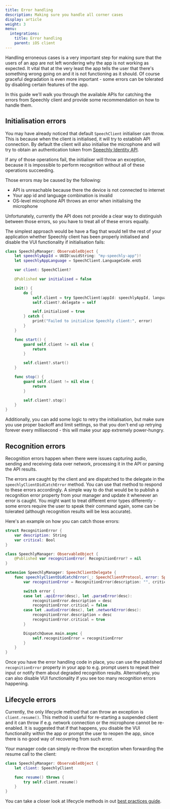 ```yaml
---
title: Error handling
description: Making sure you handle all corner cases
display: article
weight: 3
menu:
  integrations:
    title: Error handling
    parent: iOS client
---
```


Handling erroneous cases is a very important step for making sure that the users of an app are not left wondering why the app is not working as expected. It vital that at the very least the app tells the user that there's something wrong going on and it is not functioning as it should. Of course graceful degradation is even more important - some errors can be tolerated by disabling certain features of the app.

In this guide we'll walk you through the available APIs for catching the errors from Speechly client and provide some recommendation on how to handle them.

## Initialisation errors

You may have already noticed that default `SpeechClient` initialiser can throw. This is because when the client is initialised, it will try to establish API connection. By default the client will also initialise the microphone and will try to obtain an authentication token from [Speechly Identity API](/speechly-api/api-reference/#identity-service).

If any of those operations fail, the initialiser will throw an exception, because it is impossible to perform recognition without all of these operations succeeding.

Those errors may be caused by the following:

- API is unreachable because there the device is not connected to internet
- Your app id and language combination is invalid
- OS-level microphone API throws an error when initialising the microphone

Unfortunately, currently the API does not provide a clear way to distinguish between those errors, so you have to treat all of these errors equally.

The simplest approach would be have a flag that would tell the rest of your application whether Speechly client has been properly initialised and disable the VUI functionality if initialisation fails:

```swift
class SpeechlyManager: ObservableObject {
    let speechlyAppId = UUID(uuidString: "my-speechly-app")!
    let speechlyAppLanguage = SpeechClient.LanguageCode.enUS

    var client: SpeechClient?

    @Published var initialised = false

    init() {
        do {
            self.client = try SpeechClient(appId: speechlyAppId, language: speechlyAppLanguage)
            self.client?.delegate = self

            self.initialised = true
        } catch {
            print("Failed to initialise Speechly client:", error)
        }
    }

    func start() {
        guard self.client != nil else {
            return
        }

        self.client?.start()
    }

    func stop() {
        guard self.client != nil else {
            return
        }

        self.client?.stop()
    }
}
```

Additionally, you can add some logic to retry the initialisation, but make sure you use proper backoff and limit settings, so that you don't end up retrying forever every millisecond - this will make your app extremely power-hungry.

## Recognition errors

Recognition errors happen when there were issues capturing audio, sending and receiving data over network, processing it in the API or parsing the API results.

The errors are caught by the client and are dispatched to the delegate in the `speechlyClientDidCatchError` method. You can use that method to respond to these errors accordingly. A simple way to do that would be to publish a recognition error property from your manager and update it whenever an error is caught. You might want to treat different error types differently - some errors require the user to speak their command again, some can be tolerated (although recognition results will be less accurate).

Here's an example on how you can catch those errors:

```swift
struct RecognitionError {
    var description: String
    var critical: Bool
}

class SpeechlyManager: ObservableObject {
    @Published var recognitionError: RecognitionError? = nil
}

extension SpeechlyManager: SpeechClientDelegate {
    func speechlyClientDidCatchError(_: SpeechClientProtocol, error: SpeechClientError) {
        var recognitionError = RecognitionError(description: "", critical: false)

        switch error {
        case let .apiError(desc), let .parseError(desc):
            recognitionError.description = desc
            recognitionError.critical = false
        case let .audioError(desc), let .networkError(desc):
            recognitionError.description = desc
            recognitionError.critical = true
        }

        DispatchQueue.main.async {
            self.recognitionError = recognitionError
        }
    }
}
```

Once you have the error handling code in place, you can use the published `recognitionError` property in your app to e.g. prompt users to repeat their input or notify them about degraded recognition results. Alternatively, you can also disable VUI functionality if you see too many recognition errors happening.

## Lifecycle errors

Currently, the only lifecycle method that can throw an exception is `client.resume()`. This method is useful for re-starting a suspended client and it can throw if e.g. network connection or the microphone cannot be re-enabled. It is suggested that if that happens, you disable the VUI functionality within the app or prompt the user to reopen the app, since there is no good way of recovering from such error.

Your manager code can simply re-throw the exception when forwarding the resume call to the client:

```swift
class SpeechlyManager: ObservableObject {
    let client: SpeechlyClient

    func resume() throws {
        try self.client.resume()
    }
}
```

You can take a closer look at lifecycle methods in out [best practices guide](/client-libraries/ios/best-practices/).
